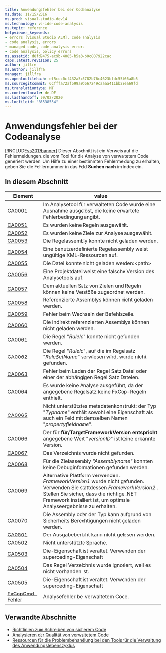 ```yaml
---
title: Anwendungsfehler bei der Codeanalyse
ms.date: 11/15/2016
ms.prod: visual-studio-dev14
ms.technology: vs-ide-code-analysis
ms.topic: reference
helpviewer_keywords:
- errors [Visual Studio ALM], code analysis
- code analysis, errors
- managed code, code analysis errors
- code analysis, policy errors
ms.assetid: d8fd9475-ac9b-4085-b5a3-b0c807922cac
caps.latest.revision: 25
author: jillre
ms.author: jillfra
manager: jillfra
ms.openlocfilehash: ef5ccc0cf432a5c6782b76c4623bfdc55f66a8b5
ms.sourcegitcommit: 6cfffa72af599a9d667249caaaa411bb28ea69fd
ms.translationtype: MT
ms.contentlocale: de-DE
ms.lasthandoff: 09/02/2020
ms.locfileid: "85538554"
---
```

# <a name="code-analysis-application-errors"></a>Anwendungsfehler bei der Codeanalyse
[!INCLUDE[vs2017banner](../includes/vs2017banner.md)]
Dieser Abschnitt ist ein Verweis auf die Fehlermeldungen, die vom Tool für die Analyse von verwaltetem Code generiert werden. Um Hilfe zu einer bestimmten Fehlermeldung zu erhalten, geben Sie die Fehlernummer in das Feld **Suchen nach** im Index ein.

## <a name="in-this-section"></a>In diesem Abschnitt

|Element|value|
|-|-|
|[CA0001](ca0001.md)|Im Analysetool für verwalteten Code wurde eine Ausnahme ausgelöst, die keine erwartete Fehlerbedingung angibt.|
|[CA0051](ca0051.md)|Es wurden keine Regeln ausgewählt.|
|[CA0052](ca0052.md)|Es wurden keine Ziele zur Analyse ausgewählt.|
|[CA0053](ca0053.md)|Die Regelassembly konnte nicht geladen werden.|
|[CA0054](ca0054.md)|Eine benutzerdefinierte Regelassembly weist ungültige XML-Ressourcen auf.|
|[CA0055](ca0055.md)|Die Datei konnte nicht geladen werden:\<path>|
|[CA0056](ca0056.md)|Eine Projektdatei weist eine falsche Version des Analysetools auf.|
|[CA0057](ca0057.md)|Dem aktuellen Satz von Zielen und Regeln können keine Verstöße zugeordnet werden.|
|[CA0058](ca0058.md)|Referenzierte Assemblys können nicht geladen werden.|
|[CA0059](ca0059.md)|Fehler beim Wechseln der Befehlszeile.|
|[CA0060](ca0060.md)|Die indirekt referenzierten Assemblys können nicht geladen werden.|
|[CA0061](ca0061.md)|Die Regel "*RuleId*" konnte nicht gefunden werden.|
|[CA0062](ca0062.md)|Die Regel "*RuleId*", auf die im Regelsatz "*RuleSetName*" verwiesen wird, wurde nicht gefunden.|
|[CA0063](ca0063.md)|Fehler beim Laden der Regel Satz Datei oder einer der abhängigen Regel Satz Dateien.|
|[CA0064](ca0064.md)|Es wurde keine Analyse ausgeführt, da der angegebene Regelsatz keine FxCop-Regeln enthielt.|
|[CA0065](ca0065.md)|Nicht unterstütztes metadatenkonstrukt: der Typ "*Typname*" enthält sowohl eine Eigenschaft als auch ein Feld mit demselben Namen "*propertyfieldname*".|
|[CA0066](ca0066.md)|Der für **für/TargetFrameworkVersion entspricht** angegebene Wert "*versionID*" ist keine erkannte Version.|
|[CA0067](ca0067.md)|Das Verzeichnis wurde nicht gefunden.|
|[CA0068](ca0068.md)|Für die Zielassembly *"Assemblyname"* konnten keine Debuginformationen gefunden werden.|
|[CA0069](ca0069.md)|Alternative Plattform verwenden. *FrameworkVersion1* wurde nicht gefunden. Verwenden Sie stattdessen *FrameworkVersion2* . Stellen Sie sicher, dass die richtige .NET Framework installiert ist, um optimale Analyseergebnisse zu erhalten.|
|[CA0070](ca0070.md)|Die Assembly oder der Typ kann aufgrund von Sicherheits Berechtigungen nicht geladen werden.|
|[CA0501](ca0501.md)|Der Ausgabebericht kann nicht gelesen werden.|
|[CA0502](ca0502.md)|Nicht unterstützte Sprache.|
|[CA0503](ca0503.md)|Die-Eigenschaft ist veraltet. Verwenden der superceding-Eigenschaft|
|[CA0504](ca0504.md)|Das Regel Verzeichnis wurde ignoriert, weil es nicht vorhanden ist.|
|[CA0505](ca0505.md)|Die-Eigenschaft ist veraltet. Verwenden der superceding-Eigenschaft|
|[FxCopCmd-Fehler](fxcopcmd-errors.md)|Analysefehler bei verwaltetem Code.|

## <a name="related-sections"></a>Verwandte Abschnitte

- [Richtlinien zum Schreiben von sicherem Code](https://msdn.microsoft.com/9892fd19-45cd-44b6-9fa8-10f1b5cb6ea4)
- [Analysieren der Qualität von verwaltetem Code](../code-quality/analyzing-managed-code-quality-by-using-code-analysis.md)
- [Ressourcen für die Problembehandlung bei den Tools für die Verwaltung des Anwendungslebenszyklus](https://msdn.microsoft.com/library/76ca8f76-1e2d-4b55-89e2-bd59e4abe74c)